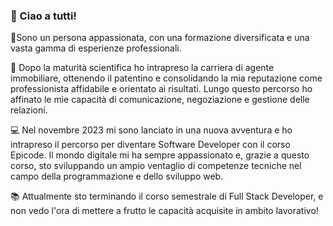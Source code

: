 ### 👋 Ciao a tutti!

🌟Sono un persona appassionata, con una formazione diversificata e una vasta gamma di esperienze professionali.

👔 Dopo la maturità scientifica ho intrapreso la carriera di agente immobiliare, ottenendo il patentino e consolidando la mia reputazione come professionista affidabile e orientato ai risultati. Lungo questo percorso ho affinato le mie capacità di comunicazione, negoziazione e gestione delle relazioni.

💻 Nel novembre 2023 mi sono lanciato in una nuova avventura e ho intrapreso il percorso per diventare Software Developer con il corso Epicode. Il mondo digitale mi ha sempre appassionato e, grazie a questo corso, sto sviluppando un ampio ventaglio di competenze tecniche nel campo della programmazione e dello sviluppo web.

 📚 Attualmente sto terminando il corso semestrale di Full Stack Developer, e non vedo l'ora di mettere a frutto le capacità acquisite in ambito lavorativo!

